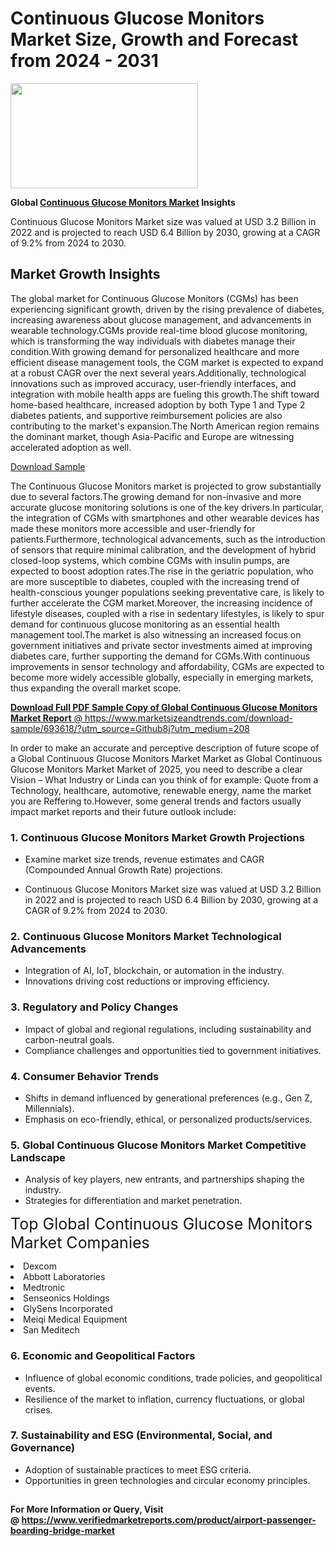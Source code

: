 <H1>Continuous Glucose Monitors Market Size, Growth and Forecast from 2024 - 2031</H1><img class="aligncenter size-medium wp-image-584254" src="https://thirdeyenews.in/wp-content/uploads/2024/09/Global-Market-Research-300x168.jpeg" alt="" width="300" height="168" /><p><strong>Global&nbsp;<a href="https://www.marketsizeandtrends.com/download-sample/693618/?utm_source=Github8j?utm_medium=208">Continuous Glucose Monitors Market</a> Insights</strong></p><p>Continuous Glucose Monitors Market size was valued at USD 3.2 Billion in 2022 and is projected to reach USD 6.4 Billion by 2030, growing at a CAGR of 9.2% from 2024 to 2030.</p><p><h2>Market Growth Insights</h2> <p>The global market for Continuous Glucose Monitors (CGMs) has been experiencing significant growth, driven by the rising prevalence of diabetes, increasing awareness about glucose management, and advancements in wearable technology.CGMs provide real-time blood glucose monitoring, which is transforming the way individuals with diabetes manage their condition.With growing demand for personalized healthcare and more efficient disease management tools, the CGM market is expected to expand at a robust CAGR over the next several years.Additionally, technological innovations such as improved accuracy, user-friendly interfaces, and integration with mobile health apps are fueling this growth.The shift toward home-based healthcare, increased adoption by both Type 1 and Type 2 diabetes patients, and supportive reimbursement policies are also contributing to the market's expansion.The North American region remains the dominant market, though Asia-Pacific and Europe are witnessing accelerated adoption as well.</p> <p><a href="#">Download Sample</a></p> <p>The Continuous Glucose Monitors market is projected to grow substantially due to several factors.The growing demand for non-invasive and more accurate glucose monitoring solutions is one of the key drivers.In particular, the integration of CGMs with smartphones and other wearable devices has made these monitors more accessible and user-friendly for patients.Furthermore, technological advancements, such as the introduction of sensors that require minimal calibration, and the development of hybrid closed-loop systems, which combine CGMs with insulin pumps, are expected to boost adoption rates.The rise in the geriatric population, who are more susceptible to diabetes, coupled with the increasing trend of health-conscious younger populations seeking preventative care, is likely to further accelerate the CGM market.Moreover, the increasing incidence of lifestyle diseases, coupled with a rise in sedentary lifestyles, is likely to spur demand for continuous glucose monitoring as an essential health management tool.The market is also witnessing an increased focus on government initiatives and private sector investments aimed at improving diabetes care, further supporting the demand for CGMs.With continuous improvements in sensor technology and affordability, CGMs are expected to become more widely accessible globally, especially in emerging markets, thus expanding the overall market scope.</p> <p><a href="#"></p><p><span class=""><strong>Download Full PDF Sample Copy of Global Continuous Glucose Monitors Market Report</strong> @ <a href="https://www.marketsizeandtrends.com/download-sample/693618/?utm_source=Github8j?utm_medium=208" target="_blank">https://www.marketsizeandtrends.com/download-sample/693618/?utm_source=Github8j?utm_medium=208</a></span></p><p>In order to make an accurate and perceptive description of future scope of a Global&nbsp;Continuous Glucose Monitors Market Market as Global&nbsp;Continuous Glucose Monitors Market Market of 2025, you need to describe a clear Vision &ndash; What Industry or Linda can you think of for example: Quote from a Technology, healthcare, automotive, renewable energy, name the market you are Reffering to.However, some general trends and factors usually impact market reports and their future outlook include:</p><h3>1.&nbsp;<strong>Continuous Glucose Monitors Market Growth Projections</strong></h3><ul><li>Examine market size trends, revenue estimates and CAGR (Compounded Annual Growth Rate) projections.</li><li><p>Continuous Glucose Monitors Market size was valued at USD 3.2 Billion in 2022 and is projected to reach USD 6.4 Billion by 2030, growing at a CAGR of 9.2% from 2024 to 2030.</p></li></ul><h3>2.&nbsp;<strong>Continuous Glucose Monitors Market Technological Advancements</strong></h3><ul><li>Integration of AI, IoT, blockchain, or automation in the industry.</li><li>Innovations driving cost reductions or improving efficiency.</li></ul><h3>3.&nbsp;<strong>Regulatory and Policy Changes</strong></h3><ul><li>Impact of global and regional regulations, including sustainability and carbon-neutral goals.</li><li>Compliance challenges and opportunities tied to government initiatives.</li></ul><h3>4.&nbsp;<strong>Consumer Behavior Trends</strong></h3><ul><li>Shifts in demand influenced by generational preferences (e.g., Gen Z, Millennials).</li><li>Emphasis on eco-friendly, ethical, or personalized products/services.</li></ul><h3>5.&nbsp;<strong>Global Continuous Glucose Monitors Market Competitive Landscape</strong></h3><ul><li>Analysis of key players, new entrants, and partnerships shaping the industry.</li><li>Strategies for differentiation and market penetration.</li></ul><p data-pm-slice="1 1 []"><span style="color: inherit; font-family: inherit; font-size: 25px;">Top Global Continuous Glucose Monitors Market Companies</span></p><div class="" data-test-id=""><p><li>Dexcom</li><li> Abbott Laboratories</li><li> Medtronic</li><li> Senseonics Holdings</li><li> GlySens Incorporated</li><li> Meiqi Medical Equipment</li><li> San Meditech</li></p></div><h3>6.&nbsp;<strong>Economic and Geopolitical Factors</strong></h3><ul><li>Influence of global economic conditions, trade policies, and geopolitical events.</li><li>Resilience of the market to inflation, currency fluctuations, or global crises.</li></ul><h3>7.&nbsp;<strong>Sustainability and ESG (Environmental, Social, and Governance)</strong></h3><ul><li>Adoption of sustainable practices to meet ESG criteria.</li><li>Opportunities in green technologies and circular economy principles.</li></ul><h2><strong style="font-size: 14px;">For More Information or Query, Visit @&nbsp;</strong><a style="background-color: #ffffff; font-size: 14px;" href="https://www.marketsizeandtrends.com/report/continuous-glucose-monitors-market/" target="_blank">https://www.verifiedmarketreports.com/product/airport-passenger-boarding-bridge-market</a></h2>